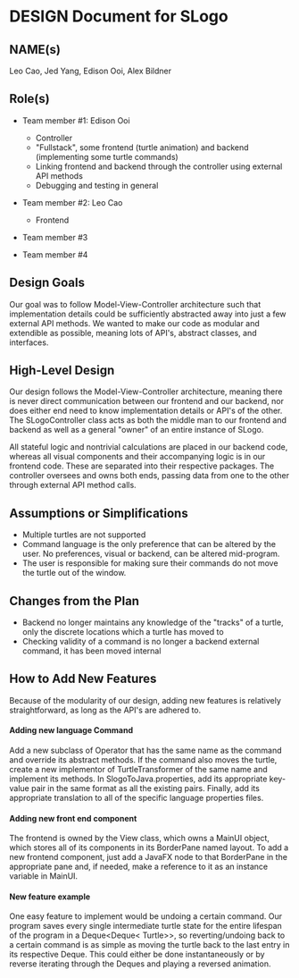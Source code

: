 # DESIGN Document for SLogo

## NAME(s)
Leo Cao, Jed Yang, Edison Ooi, Alex Bildner

  
  

## Role(s)

  

* Team member #1: Edison Ooi
    * Controller
    * "Fullstack", some frontend (turtle animation) and backend (implementing some turtle commands)
    * Linking frontend and backend through the controller using external API methods
    * Debugging and testing in general

* Team member #2: Leo Cao
  * Frontend

* Team member #3

  

* Team member #4

  
  

## Design Goals
Our goal was to follow Model-View-Controller architecture such that implementation details could be sufficiently abstracted away into just a few external API methods. We wanted to make our code as modular and extendible as possible, meaning lots of API's, abstract classes, and interfaces.
  
  

## High-Level Design
Our design follows the Model-View-Controller architecture, meaning there is never direct communication between our frontend and our backend, nor does either end need to know implementation details or API's of the other. The SLogoController class acts as both the middle man to our frontend and backend as well as a general "owner" of an entire instance of SLogo.

All stateful logic and nontrivial calculations are placed in our backend code, whereas all visual components and their accompanying logic is in our frontend code. These are separated into their respective packages. The controller oversees and owns both ends, passing data from one to the other through external API method calls.
  
  

## Assumptions or Simplifications
* Multiple turtles are not supported
* Command language is the only preference that can be altered by the user. No preferences, visual or backend, can be altered mid-program.
* The user is responsible for making sure their commands do not move the turtle out of the window.

  
  

## Changes from the Plan
* Backend no longer maintains any knowledge of the "tracks" of a turtle, only the discrete locations which a turtle has moved to
* Checking validity of a command is no longer a backend external command, it has been moved internal
  
  

## How to Add New Features
Because of the modularity of our design, adding new features is relatively straightforward, as long as the API's are adhered to.

#### Adding new language Command  
Add a new subclass of Operator that has the same name as the command and override its abstract methods. If the command also moves the turtle, create a new implementor of TurtleTransformer of the same name and implement its methods. In SlogoToJava.properties, add its appropriate key-value pair in the same format as all the existing pairs. Finally, add its appropriate translation to all of the specific language properties files.  
  
#### Adding new front end component  
The frontend is owned by the View class, which owns a MainUI object, which stores all of its components in its BorderPane named layout. To add a new frontend component, just add a JavaFX node to that BorderPane in the appropriate pane and, if needed, make a reference to it as an instance variable in MainUI.

#### New feature example 
One easy feature to implement would be undoing a certain command. Our program saves every single intermediate turtle state for the entire lifespan of the program in a Deque<Deque< Turtle>>, so reverting/undoing back to a certain command is as simple as moving the turtle back to the last entry in its respective Deque. This could either be done instantaneously or by reverse iterating through the Deques and playing a reversed animation.

